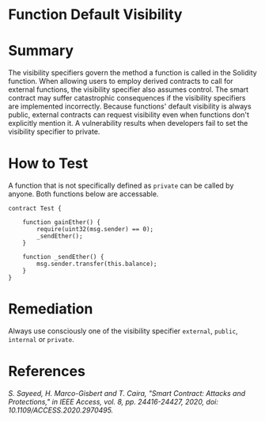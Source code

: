 # Function Default Visibility

# Summary

The visibility specifiers govern the method a function is called in the Solidity function. When allowing users to employ derived contracts to call for external functions, the visibility specifier also assumes control. The smart contract may suffer catastrophic consequences if the visibility specifiers are implemented incorrectly. Because functions' default visibility is always public, external contracts can request visibility even when functions don't explicitly mention it. A vulnerability results when developers fail to set the visibility specifier to private.

# How to Test

A function that is not specifically defined as `private` can be called by anyone. Both functions below are accessable.

```sol
contract Test {

    function gainEther() {
        require(uint32(msg.sender) == 0);
        _sendEther();
    }

    function _sendEther() {
        msg.sender.transfer(this.balance);
    }
}   
```

# Remediation

Always use consciously one of the visibility specifier `external`, `public`, `internal` or `private`.

# References

*S. Sayeed, H. Marco-Gisbert and T. Caira, "Smart Contract: Attacks and Protections," in IEEE Access, vol. 8, pp. 24416-24427, 2020, doi: 10.1109/ACCESS.2020.2970495.*